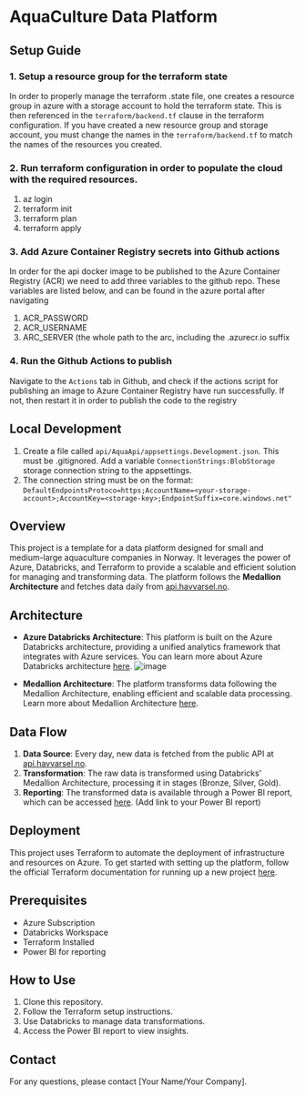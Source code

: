 # AquaCulture Data Platform

## Setup Guide

### 1. Setup a resource group for the terraform state 

In order to properly manage the terraform .state file, one creates a resource group in azure with a storage account to hold the terraform state. 
This is then referenced in the `terraform/backend.tf` clause in the terraform configuration. If you have created a new resource group and storage account, you must change the names in the `†erraform/backend.tf` to match the names of the resources you created. 

### 2. Run terraform configuration in order to populate the cloud with the required resources. 

1. az login
2. terraform init
3. terraform plan
4. terraform apply

### 3. Add Azure Container Registry secrets into Github actions 

In order for the api docker image to be published to the Azure Container Registry (ACR) we need to add three variables to the github repo. These variables are listed below, and can be found in the azure portal after navigating

1. ACR_PASSWORD
2. ACR_USERNAME 
3. ARC_SERVER (the whole path to the arc, including the .azurecr.io suffix

### 4. Run the Github Actions to publish 

Navigate to the `Actions` tab in Github, and check if the actions script for publishing an image to Azure Container Registry have run successfully. If not, then restart it in order to publish the code to the registry 

## Local Development

1. Create a file called `api/AquaApi/appsettings.Development.json`. This must be .gitignored. Add a variable `ConnectionStrings:BlobStorage` storage connection string to the appsettings.
2. The connection string must be on the format: `DefaultEndpointsProtoco=https;AccountName=<your-storage-account>;AccountKey=<storage-key>;EndpointSuffix=core.windows.net"`

## Overview

This project is a template for a data platform designed for small and medium-large aquaculture companies in Norway. It leverages the power of Azure, Databricks, and Terraform to provide a scalable and efficient solution for managing and transforming data. The platform follows the **Medallion Architecture** and fetches data daily from [api.havvarsel.no](https://api.havvarsel.no).

## Architecture

- **Azure Databricks Architecture**: This platform is built on the Azure Databricks architecture, providing a unified analytics framework that integrates with Azure services. You can learn more about Azure Databricks architecture [here](https://learn.microsoft.com/en-us/azure/architecture/solution-ideas/articles/azure-databricks-modern-analytics-architecture).
  ![image](https://github.com/user-attachments/assets/66c5ac82-26cc-4eef-a3a5-b471881acac2)

- **Medallion Architecture**: The platform transforms data following the Medallion Architecture, enabling efficient and scalable data processing. Learn more about Medallion Architecture [here](https://learn.microsoft.com/en-us/azure/databricks/lakehouse/medallion). 

## Data Flow

1. **Data Source**: Every day, new data is fetched from the public API at [api.havvarsel.no](https://api.havvarsel.no).
2. **Transformation**: The raw data is transformed using Databricks' Medallion Architecture, processing it in stages (Bronze, Silver, Gold).
3. **Reporting**: The transformed data is available through a Power BI report, which can be accessed [here](#). (Add link to your Power BI report)

## Deployment

This project uses Terraform to automate the deployment of infrastructure and resources on Azure. To get started with setting up the platform, follow the official Terraform documentation for running up a new project [here](https://developer.hashicorp.com/terraform/cli/run).

## Prerequisites

- Azure Subscription
- Databricks Workspace
- Terraform Installed
- Power BI for reporting

## How to Use

1. Clone this repository.
2. Follow the Terraform setup instructions.
3. Use Databricks to manage data transformations.
4. Access the Power BI report to view insights.

## Contact

For any questions, please contact [Your Name/Your Company].

